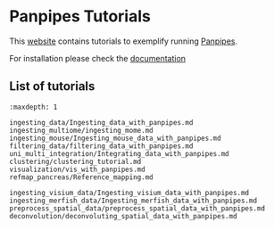 # Panpipes Tutorials
This [website](https://panpipes-tutorials.readthedocs.io/en/latest/) contains tutorials to exemplify running [Panpipes](https://panpipes-pipelines.readthedocs.io/en/latest/).

For installation please check the [documentation](https://panpipes-pipelines.readthedocs.io/en/latest/install.html)

## List of tutorials

```{toctree}
:maxdepth: 1

ingesting_data/Ingesting_data_with_panpipes.md
ingesting_multiome/ingesting_mome.md
ingesting_mouse/Ingesting_mouse_data_with_panpipes.md
filtering_data/filtering_data_with_panpipes.md
uni_multi_integration/Integrating_data_with_panpipes.md
clustering/clustering_tutorial.md
visualization/vis_with_panpipes.md
refmap_pancreas/Reference_mapping.md

ingesting_visium_data/Ingesting_visium_data_with_panpipes.md
ingesting_merfish_data/Ingesting_merfish_data_with_panpipes.md
preprocess_spatial_data/preprocess_spatial_data_with_panpipes.md
deconvolution/deconvoluting_spatial_data_with_panpipes.md
```
